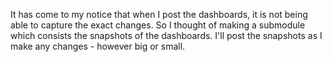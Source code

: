 It has come to my notice that when I post the dashboards, it is not being able to capture the exact changes. So I thought of making a submodule which consists the snapshots of the dashboards. I'll post the snapshots as I make any changes - however big or small.

